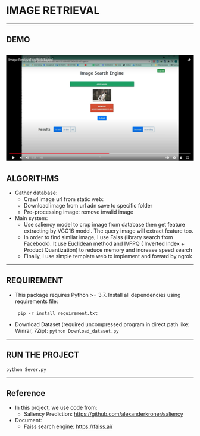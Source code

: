 # **IMAGE RETRIEVAL**
---
## DEMO
[![Image Retrival Demo](screenshots/Screenshot1.png)](https://youtu.be/qcoXDGlA_qU)
---
## ALGORITHMS
 - Gather database:
    - Crawl image url from static web: 
    - Download image from url adn save to specific folder
    - Pre-processing image: remove invalid image
 - Main system:
    - Use saliency model to crop image from database then get feature extracting by VGG16 model. The query image will extract feature too.
    - In order to find similar image, I use Faiss (library search from Facebook). It use Euclidean method and IVFPQ ( Inverted Index + Product Quantization) to reduce memory and increase speed search
    - Finally, I use simple template web to implement and foward by ngrok
---
## REQUIREMENT
 - This package requires Python >= 3.7. Install all dependencies using requirements file:

   ` pip -r install requirement.txt`
- Download Dataset (required uncompressed program in direct path like: Winrar, 7Zip):
 `python Download_dataset.py` 
---
## RUN THE PROJECT
    python Sever.py
---
## Reference
- In this project, we use code from:
    - Saliency Prediction: https://github.com/alexanderkroner/saliency
- Document: 
    - Faiss search engine: https://faiss.ai/

